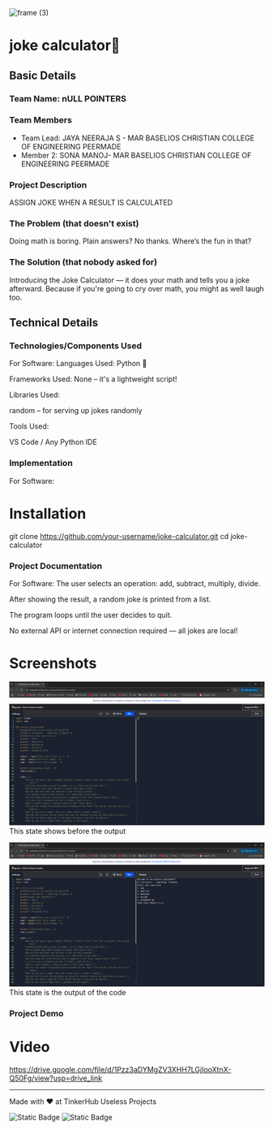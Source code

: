 <img width="3188" height="1202" alt="frame (3)" src="https://github.com/user-attachments/assets/517ad8e9-ad22-457d-9538-a9e62d137cd7" />


# joke calculator🎯


## Basic Details
### Team Name: nULL POINTERS


### Team Members
- Team Lead: JAYA NEERAJA S  - MAR BASELIOS CHRISTIAN COLLEGE OF ENGINEERING PEERMADE
- Member 2: SONA MANOJ-  MAR BASELIOS CHRISTIAN COLLEGE OF ENGINEERING PEERMADE

### Project Description
ASSIGN JOKE WHEN A RESULT IS CALCULATED

### The Problem (that doesn't exist)
Doing math is boring. Plain answers? No thanks. Where’s the fun in that?

### The Solution (that nobody asked for)
Introducing the Joke Calculator — it does your math and tells you a joke afterward.
Because if you're going to cry over math, you might as well laugh too.

## Technical Details
### Technologies/Components Used
For Software:
Languages Used:
Python 🐍

Frameworks Used:
None – it's a lightweight script!

Libraries Used:

random – for serving up jokes randomly

Tools Used:

VS Code / Any Python IDE


### Implementation
For Software:
# Installation
git clone https://github.com/your-username/joke-calculator.git
cd joke-calculator

### Project Documentation
For Software:
The user selects an operation: add, subtract, multiply, divide.

After showing the result, a random joke is printed from a list.

The program loops until the user decides to quit.

No external API or internet connection required — all jokes are local!

# Screenshots
![testcode](https://github.com/neeraja-ops/Joke-Calculator/blob/b158bcb27d47ce4ad2e0c6be6a34f3c94a0ef54e/testcode.png)
This state shows before the output

![runcode](https://github.com/neeraja-ops/Joke-Calculator/blob/b158bcb27d47ce4ad2e0c6be6a34f3c94a0ef54e/runcode.png)
This state is the output of the code

### Project Demo
# Video
https://drive.google.com/file/d/1Pzz3aDYMgZV3XHH7LGjIooXtnX-Q50Fg/view?usp=drive_link



---
Made with ❤️ at TinkerHub Useless Projects 

![Static Badge](https://img.shields.io/badge/TinkerHub-24?color=%23000000&link=https%3A%2F%2Fwww.tinkerhub.org%2F)
![Static Badge](https://img.shields.io/badge/UselessProjects--25-25?link=https%3A%2F%2Fwww.tinkerhub.org%2Fevents%2FQ2Q1TQKX6Q%2FUseless%2520Projects)


